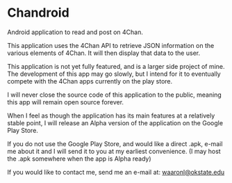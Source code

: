 Chandroid
============

Android application to read and post on 4Chan.

This application uses the 4Chan API to retrieve JSON information on the various elements of 4Chan.
It will then display that data to the user.

This application is not yet fully featured, and is a larger side project of mine.
The development of this app may go slowly, but I intend for it to eventually compete with the 4Chan apps currently on the play store.

I will never close the source code of this application to the public, meaning this app will remain open source forever.

When I feel as though the application has its main features at a relatively stable point, I will release
an Alpha version of the application on the Google Play Store.

If you do not use the Google Play Store, and would like a direct .apk, e-mail me about it and I will send it to you
at my earliest convenience. (I may host the .apk somewhere when the app is Alpha ready)

If you would like to contact me, send me an e-mail at: waaronl@okstate.edu
